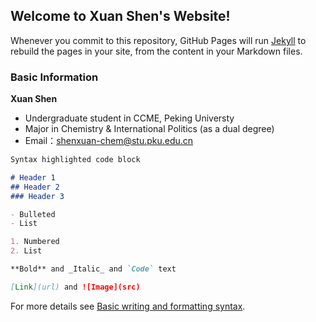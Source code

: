 ## Welcome to Xuan Shen's Website!

Whenever you commit to this repository, GitHub Pages will run [Jekyll](https://jekyllrb.com/) to rebuild the pages in your site, from the content in your Markdown files.

### Basic Information

**Xuan Shen**
- Undergraduate student in CCME, Peking Universty
- Major in Chemistry & International Politics (as a dual degree)
- Email：shenxuan-chem@stu.pku.edu.cn

```markdown
Syntax highlighted code block

# Header 1
## Header 2
### Header 3

- Bulleted
- List

1. Numbered
2. List

**Bold** and _Italic_ and `Code` text

[Link](url) and ![Image](src)
```

For more details see [Basic writing and formatting syntax](https://docs.github.com/en/github/writing-on-github/getting-started-with-writing-and-formatting-on-github/basic-writing-and-formatting-syntax).


